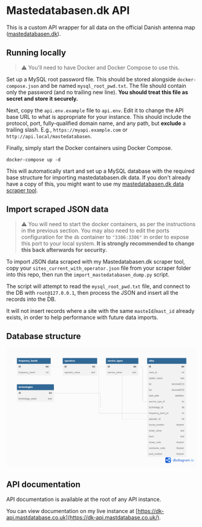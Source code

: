 # Mastedatabasen.dk API

This is a custom API wrapper for all data on the official Danish antenna map ([mastedatabasen.dk](https://mastedatabase.dk)).

## Running locally

> ⚠️ You'll need to have Docker and Docker Compose to use this.

Set up a MySQL root password file. This should be stored alongside `docker-compose.json` and be named `mysql_root_pwd.txt`. The file should contain only the password (and no trailing new line). **You should treat this file as secret and store it securely.**

Next, copy the `api.env.example` file to `api.env`. Edit it to change the API base URL to what is appropriate for your instance. This should include the protocol, port, fully-qualified domain name, and any path, but **exclude** a trailing slash. E.g., `https://myapi.example.com` or `http://api.local/mastedatabasen`.

Finally, simply start the Docker containers using Docker Compose.

```
docker-compose up -d
```

This will automatically start and set up a MySQL database with the required base structure for importing mastedatabasen.dk data. If you don't already have a copy of this, you might want to use my [mastedatabasen.dk data scraper tool](https://github.com/davwheat/mastedatabasen-dk-scraper).

## Import scraped JSON data

> ⚠️ You will need to start the docker containers, as per the instructions in the previous section. You may also need to edit the ports configuration for the `db` container to `"3306:3306"` in order to expose this port to your local system. **It is strongly recommended to change this back afterwards for security.**

To import JSON data scraped with my Mastedatabasen.dk scraper tool, copy your `sites_current_with_operator.json` file from your scraper folder into this repo, then run the `import_mastedatabasen_dump.py` script.

The script will attempt to read the `mysql_root_pwd.txt` file, and connect to the DB with `root@127.0.0.1`, then process the JSON and insert all the records into the DB.

It will not insert records where a site with the same `masteId`/`mast_id` already exists, in order to help performance with future data imports.

## Database structure

![](./db_structure.png)

## API documentation

API documentation is available at the root of any API instance.

You can view documentation on my live instance at [https://dk-api.mastdatabase.co.uk](https://dk-api.mastdatabase.co.uk/).
